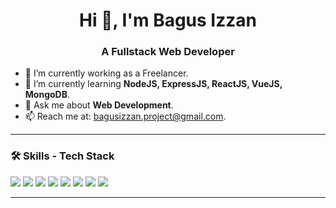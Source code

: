 

<h1 align="center">Hi 👋, I'm Bagus Izzan</h1>
<h3 align="center">A Fullstack Web Developer</h3>

 - 🔭 I’m currently working as a Freelancer.
 - 🌱 I’m currently learning **NodeJS, ExpressJS, ReactJS, VueJS, MongoDB**.
 - 💬 Ask me about **Web Development**.
 - 📫 Reach me at: [bagusizzan.project@gmail.com](mailto:bagusizzan.project@gmail.com).

---

### 🛠 Skills - Tech Stack

<img src="https://img.shields.io/badge/-Laravel-red?style=flat-rounded&logo=laravel"/>
<img src="https://img.shields.io/badge/-MySQL-blue?style=flat-rounded&logo=mysql"/>
<img src="https://img.shields.io/badge/-TailwindCSS-38B2AC?style=flat-rounded&logo=tailwind-css"/>
<img src="https://img.shields.io/badge/-Node.js-green?style=flat-rounded&logo=node.js"/>
<img src="https://img.shields.io/badge/-Express.js-black?style=flat-rounded&logo=express"/>
<img src="https://img.shields.io/badge/-React-61DAFB?style=flat-rounded&logo=react"/>
<img src="https://img.shields.io/badge/MongoDB-4EA94B?style=flat-rounded&logo=mongodb&logoColor=white"/>
<img src="https://img.shields.io/badge/-AngularJS-red?style=flat-rounded&logo=angularjs"/>

---
